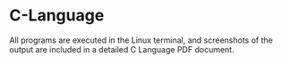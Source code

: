 # C-Language
All programs are executed in the Linux terminal, and screenshots of the output are included in a detailed C Language PDF document.
